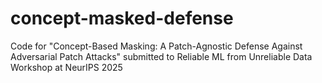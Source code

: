 # concept-masked-defense
Code for "Concept-Based Masking: A Patch-Agnostic Defense Against Adversarial Patch Attacks" submitted to Reliable ML from Unreliable Data Workshop at NeurIPS 2025 
